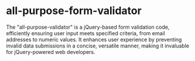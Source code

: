# all-purpose-form-validator
The "all-purpose-validator" is a jQuery-based form validation code, efficiently ensuring user input meets specified criteria, from email addresses to numeric values. It enhances user experience by preventing invalid data submissions in a concise, versatile manner, making it invaluable for jQuery-powered web developers.
